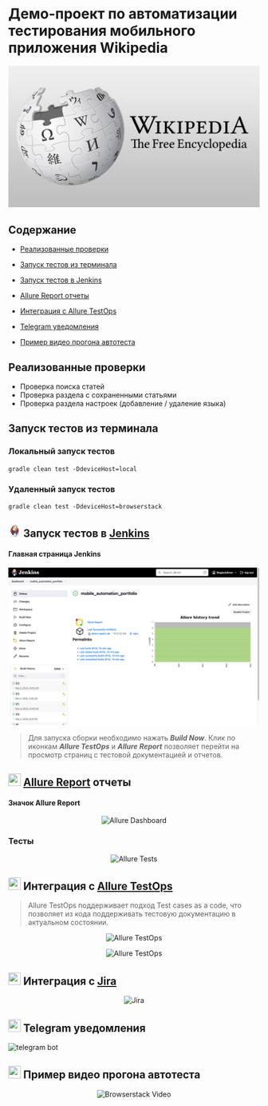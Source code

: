 # Демо-проект по автоматизации тестирования мобильного приложения Wikipedia

<a><img src="src/test/resources/media/images/wiki_logo.jpg" alt="Wikipedia"/></a>

## Содержание

* <a href="#cases">Реализованные проверки</a>

* <a href="#console">Запуск тестов из терминала</a>

* <a href="#jenkins">Запуск тестов в Jenkins</a>

* <a href="#allure">Allure Report отчеты</a>

* <a href="#allure-testops">Интеграция с Allure TestOps</a>

* <a href="#telegram">Telegram уведомления</a>

* <a href="#video">Пример видео прогона автотеста</a>

<a id="cases"></a>
##  Реализованные проверки

-  Проверка поиска статей
-  Проверка раздела с сохраненными статьями
-  Проверка раздела настроек (добавление / удаление языка)

<a id="console"></a>
##  Запуск тестов из терминала
### Локальный запуск тестов

```
gradle clean test -DdeviceHost=local
```

### Удаленный запуск тестов

```
gradle clean test -DdeviceHost=browserstack
```

<a id="jenkins"></a>
## <img src="src/test/resources/media/logos/Jenkins.svg" alt="Jenkins" width="25" height="25"/> Запуск тестов в [Jenkins](https://jenkins.autotests.cloud/job/mobile_automation_portfolio/)

#### Главная страница Jenkins

<p align="center">

<a><img src="src/test/resources/media/screenshots/Jenkins.png" alt="Jenkins"/></a>

> Для запуска сборки необходимо нажать <strong>*Build Now*</strong>. Клик по иконкам <strong>*Allure TestOps*</strong> и <strong>*Allure Report*</strong> позволяет перейти
> на просмотр страниц с тестовой документацией и отчетов.
</p>

<a id="allure"></a>
## <img src="media/logo/Allure.svg" width="25" height="25"/></a> [Allure Report](https://jenkins.autotests.cloud/job/AD_demo_mobile_wb/4/allure/) отчеты

#### Значок Allure Report

<p align="center">
<img title="Allure Dashboard" src="media/screenshots/AllureMobile.png">
</p>

### Тесты

<p align="center">
<img title="Allure Tests" src="media/screenshots/AllureTestsMobile.png">
</p>

<a id="allure-testops"></a>
## <img src="media/logo/Allure_TO.svg" width="25" height="25"/></a> Интеграция с [Allure TestOps](https://allure.autotests.cloud/project/1910/dashboards)

>Allure TestOps поддерживает подход Test cases as a code, что позволяет из кода поддерживать тестовую документацию в актуальном состоянии.

<p align="center">
<img title="Allure TestOps" src="media/screenshots/TOpsMobile1.png">
</p>

<p align="center">
<img title="Allure TestOps" src="media/screenshots/TOpsTestsMobile.png">
</p>

<a id="jira"></a>
## <img src="media/logo/Jira.svg" width="25" height="25"/></a> Интеграция с [Jira](https://jira.autotests.cloud/browse/HOMEWORK-548)

<p align="center">
<img title="Jira" src="media/screenshots/jiraMobile.png">
</p>

<a id="telegram"></a>
## <img src="media/logo/Telegram.svg" width="25" height="25"/></a> Telegram уведомления

<p >
<img title="telegram bot" src="media/screenshots/mobileBot.png">
</p>

<a id="video"></a>
## <img src="media/logo/Browserstack.svg" width="25" height="25"/></a> Пример видео прогона автотеста

<p align="center">
  <img title="Browserstack Video" src="media/video/currencyTestCut.gif">
</p>